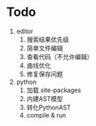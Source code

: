 # Todo

1. editor
   1. 搜索结果优先级
   2. 简单文件编辑
   3. 查看代码（不允许编辑）
   4. 曲线优化
   5. 修复保存问题
2. python
   1. 加载 site-packages
   2. 内建AST模型
   3. 转化PythonAST
   4. compile & run